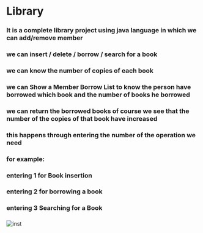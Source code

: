 # Library
### It is a complete library project using java language in which we can add/remove member
### we can insert / delete / borrow / search for a book 
### we can know the number of copies of each book 
### we can Show a Member Borrow List to know the person have borrowed which book and the number of books he borrowed
### we can return the borrowed books of course we see that the number of the copies of that book have increased 
### this happens through entering the number of the operation we need 
### for example:
### entering 1 for Book insertion
### entering 2 for borrowing a book
### entering 3 Searching for a Book
### 
###
![inst](https://user-images.githubusercontent.com/61320897/179408203-1d601441-9199-4951-9126-bf58a95a1f5f.PNG)
